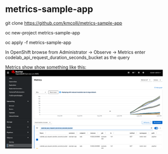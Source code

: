 # metrics-sample-app

git clone https://github.com/kmcolli/metrics-sample-app

oc new-project metrics-sample-app

oc apply -f metrics-sample-app

In OpenShift browse from Administrator -> Observe -> Metrics 
enter codelab_api_request_duration_seconds_bucket as the query

Metrics show show something like this:
![metrics](images/custom-metrics.png)
